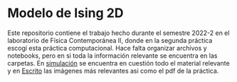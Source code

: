 # Modelo de Ising 2D

Este repositorio contiene el trabajo hecho durante el semestre 2022-2 en el laboratorio de Física Contemporánea II, donde en la segunda práctica escogí esta práctica computacional. Hace falta organizar archivos y notebooks, pero en si toda la información relevante se encuentra en las carpetas. En [simulación](/simulación) se encuentra en cuestión todo el material relevante y en [Escrito](/Escrito) las imágenes más relevantes asi como el pdf de la práctica.